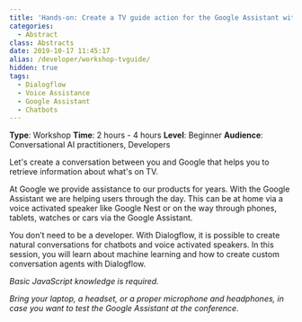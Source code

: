 ```yaml
---
title: 'Hands-on: Create a TV guide action for the Google Assistant with Dialogflow and Actions on Google.'
categories:
  - Abstract
class: Abstracts
date: 2019-10-17 11:45:17
alias: /developer/workshop-tvguide/
hidden: true
tags:
  - Dialogflow
  - Voice Assistance
  - Google Assistant
  - Chatbots
---
```


**Type**: Workshop
**Time**: 2 hours - 4 hours
**Level**: Beginner
**Audience**: Conversational AI practitioners, Developers

<!--more-->

Let's create a conversation between you and Google that helps you to retrieve information about what's on TV.

At Google we provide assistance to our products for years. With the Google Assistant we are helping users through the day. This can be at home via a voice activated speaker like Google Nest or on the way through phones, tablets, watches or cars via the Google Assistant. 

You don’t need to be a developer. With Dialogflow, it is possible to create natural conversations for chatbots and voice activated speakers. In this session, you will learn about machine learning and how to create custom conversation agents with Dialogflow.

<i>Basic JavaScript knowledge is required.</i>

<i>Bring your laptop, a headset, or a proper microphone and headphones, in case you want to test the Google Assistant at the conference.</i>


